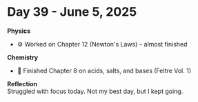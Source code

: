 # Day 39 - June 5, 2025

**Physics**  
- ⚙️ Worked on Chapter 12 (Newton's Laws) – almost finished

**Chemistry**  
- 🧪 Finished Chapter 8 on acids, salts, and bases (Feltre Vol. 1)

**Reflection**  
Struggled with focus today. Not my best day, but I kept going.
